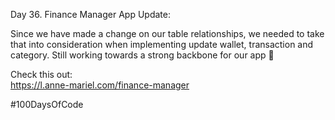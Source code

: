 Day 36. Finance Manager App Update:  
  
Since we have made a change on our table relationships, we needed to take that into consideration when implementing update wallet, transaction and category. Still working towards a strong backbone for our app 🚀  
  
Check this out:  
https://l.anne-mariel.com/finance-manager
  
#100DaysOfCode